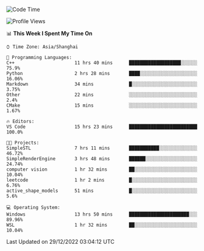 <!--START_SECTION:waka-->
![Code Time](http://img.shields.io/badge/Code%20Time-512%20hrs%208%20mins-blue)

![Profile Views](http://img.shields.io/badge/Profile%20Views-6-blue)

📊 **This Week I Spent My Time On** 

```text
⌚︎ Time Zone: Asia/Shanghai

💬 Programming Languages: 
C++                      11 hrs 40 mins      ███████████████████░░░░░░   75.9% 
Python                   2 hrs 28 mins       ████░░░░░░░░░░░░░░░░░░░░░   16.06% 
Markdown                 34 mins             █░░░░░░░░░░░░░░░░░░░░░░░░   3.75% 
Other                    22 mins             ░░░░░░░░░░░░░░░░░░░░░░░░░   2.4% 
CMake                    15 mins             ░░░░░░░░░░░░░░░░░░░░░░░░░   1.67%

🔥 Editors: 
VS Code                  15 hrs 23 mins      █████████████████████████   100.0%

🐱‍💻 Projects: 
SimpleSTL                7 hrs 11 mins       ███████████░░░░░░░░░░░░░░   46.72% 
SimpleRenderEngine       3 hrs 48 mins       ██████░░░░░░░░░░░░░░░░░░░   24.74% 
computer vision          1 hr 32 mins        ██░░░░░░░░░░░░░░░░░░░░░░░   10.04% 
leetcode                 1 hr 2 mins         █░░░░░░░░░░░░░░░░░░░░░░░░   6.76% 
active_shape_models      51 mins             █░░░░░░░░░░░░░░░░░░░░░░░░   5.6%

💻 Operating System: 
Windows                  13 hrs 50 mins      ██████████████████████░░░   89.96% 
WSL                      1 hr 32 mins        ██░░░░░░░░░░░░░░░░░░░░░░░   10.04%

```


 Last Updated on 29/12/2022 03:04:12 UTC
<!--END_SECTION:waka-->